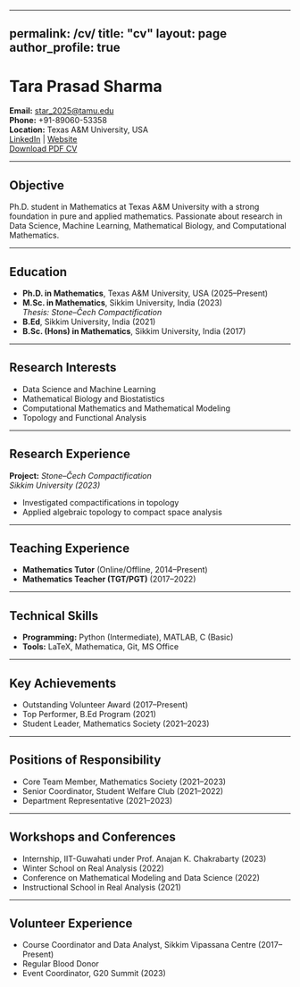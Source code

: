 
---
permalink: /cv/
title: "cv"
layout: page
author_profile: true
---


# Tara Prasad Sharma

**Email:** [star_2025@tamu.edu](mailto:star_2025@tamu.edu)  
**Phone:** +91-89060-53358  
**Location:** Texas A&M University, USA  
[LinkedIn](https://linkedin.com/in/taraps) | [Website](https://tarapsharma.github.io)  
[Download PDF CV](TaraPrasadSharma_CV.pdf)

---

## Objective

Ph.D. student in Mathematics at Texas A&M University with a strong foundation in pure and applied mathematics. Passionate about research in Data Science, Machine Learning, Mathematical Biology, and Computational Mathematics.

---

## Education

- **Ph.D. in Mathematics**, Texas A&M University, USA (2025–Present)  
- **M.Sc. in Mathematics**, Sikkim University, India (2023)  
  *Thesis: Stone–Čech Compactification*  
- **B.Ed**, Sikkim University, India (2021)  
- **B.Sc. (Hons) in Mathematics**, Sikkim University, India (2017)  

---

## Research Interests

- Data Science and Machine Learning  
- Mathematical Biology and Biostatistics  
- Computational Mathematics and Mathematical Modeling  
- Topology and Functional Analysis  

---

## Research Experience

**Project:** *Stone–Čech Compactification*  
*Sikkim University (2023)*  
- Investigated compactifications in topology  
- Applied algebraic topology to compact space analysis  

---

## Teaching Experience

- **Mathematics Tutor** (Online/Offline, 2014–Present)  
- **Mathematics Teacher (TGT/PGT)** (2017–2022)  

---

## Technical Skills

- **Programming:** Python (Intermediate), MATLAB, C (Basic)  
- **Tools:** LaTeX, Mathematica, Git, MS Office  

---

## Key Achievements

- Outstanding Volunteer Award (2017–Present)  
- Top Performer, B.Ed Program (2021)  
- Student Leader, Mathematics Society (2021–2023)  

---

## Positions of Responsibility

- Core Team Member, Mathematics Society (2021–2023)  
- Senior Coordinator, Student Welfare Club (2021–2022)  
- Department Representative (2021–2023)  

---

## Workshops and Conferences

- Internship, IIT-Guwahati under Prof. Anajan K. Chakrabarty (2023)  
- Winter School on Real Analysis (2022)  
- Conference on Mathematical Modeling and Data Science (2022)  
- Instructional School in Real Analysis (2021)  

---

## Volunteer Experience

- Course Coordinator and Data Analyst, Sikkim Vipassana Centre (2017–Present)  
- Regular Blood Donor  
- Event Coordinator, G20 Summit (2023)

